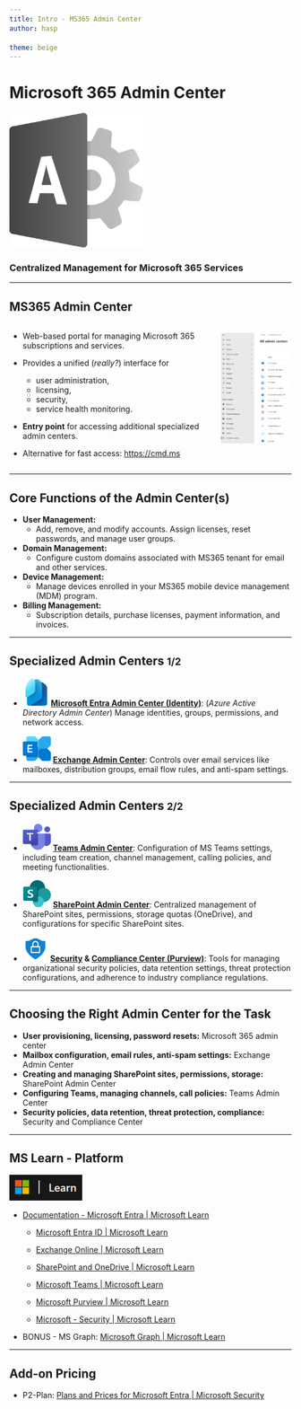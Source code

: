 ```yaml
---
title: Intro - MS365 Admin Center
author: hasp

theme: beige
---
```


# Microsoft 365 Admin Center

<img src="./_img/logo-ms365admin.png" alt="ms365admin" style="zoom:67%;" />

### Centralized Management for Microsoft 365 Services

---

## MS365 Admin Center

<div style="display:flex"><div style="flex:75%">

- Web-based portal for managing Microsoft 365 subscriptions and services.

- Provides a unified (*really?*) interface for
  - user administration,
  - licensing,
  - security,
  - service health monitoring.
  
- **Entry point** for accessing additional specialized admin centers.

- Alternative for fast access: <https://cmd.ms>

</div><div style="flex:25%">

<br>
<img src="./_img/all_admin_centers.png" alt="admin_centers_overview" style="zoom:50%;" />

</div></div>

---

## Core Functions of the Admin Center(s)

- **User Management:**
  - Add, remove, and modify accounts. Assign licenses, reset passwords, and manage user groups.
- **Domain Management:**
  - Configure custom domains associated with MS365 tenant for email and other services.
- **Device Management:**
  - Manage devices enrolled in your MS365 mobile device management (MDM) program.
- **Billing Management:**
  - Subscription details, purchase licenses, payment information, and invoices.

---

## Specialized Admin Centers <small>1/2</small>

- <img src="./_img/logo-entra.png" alt="logo" style="zoom:25%;" />**[Microsoft Entra Admin Center (Identity)](https://entra.microsoft.com/)**: (*Azure Active Directory Admin Center*) Manage identities, groups, permissions, and network access.

- <img src="./_img/logo-exchange.png"  alt="logo" style="zoom:25%;" /> **[Exchange Admin Center](https://admin.exchange.microsoft.com)**: Controls over email services like mailboxes, distribution groups, email flow rules, and anti-spam settings.

---

## Specialized Admin Centers <small>2/2</small>

- <img src="./_img/logo-teams.png"  alt="logo" style="zoom:25%;" /> **[Teams Admin Center](https://admin.teams.microsoft.com)**:  Configuration of MS Teams settings, including team creation, channel management, calling policies, and meeting functionalities.

- <img src="./_img/logo-sharepoint.png"  alt="logo"  style="zoom:25%;" /> **[SharePoint Admin Center](https://YOURTENANT-admin.sharepoint.com/)**: Centralized management of SharePoint sites, permissions, storage quotas (OneDrive), and configurations for specific SharePoint sites.

- <img src="./_img/logo-security_compliance.png" alt="logo" style="zoom:30%;" /> **[Security](https://security.microsoft.com) & [Compliance Center (Purview)](https://compliance.microsoft.com)**:  Tools for managing organizational security policies, data retention settings, threat protection configurations, and adherence to industry compliance regulations.

---

## Choosing the Right Admin Center for the Task

- **User provisioning, licensing, password resets:** Microsoft 365 admin center
- **Mailbox configuration, email rules, anti-spam settings:** Exchange Admin Center
- **Creating and managing SharePoint sites, permissions, storage:** SharePoint Admin Center
- **Configuring Teams, managing channels, call policies:** Teams Admin Center
- **Security policies, data retention, threat protection, compliance:** Security and Compliance Center

---

## MS Learn - Platform

![image-20240330135927388](./_img/logo-ms-learn.png)

- [Documentation - Microsoft Entra | Microsoft Learn](https://learn.microsoft.com/entra/)

  - [Microsoft Entra ID | Microsoft Learn](https://learn.microsoft.com/entra/identity/)
  - [Exchange Online | Microsoft Learn](https://learn.microsoft.com/exchange/exchange-online)
  - [SharePoint and OneDrive | Microsoft Learn](https://learn.microsoft.com/sharepoint/introduction)

  - [Microsoft Teams | Microsoft Learn](https://learn.microsoft.com/microsoftteams/)
  - [Microsoft Purview | Microsoft Learn](https://learn.microsoft.com/purview/)
  - [Microsoft - Security | Microsoft Learn](https://learn.microsoft.com/security/)

- BONUS - MS Graph: [Microsoft Graph | Microsoft Learn](https://learn.microsoft.com/graph/)

---

## Add-on Pricing

- P2-Plan: [Plans and Prices for Microsoft Entra | Microsoft Security](https://www.microsoft.com/security/business/microsoft-entra-pricing) 
